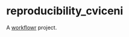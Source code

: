 # reproducibility_cviceni

A [workflowr][] project.

[workflowr]: https://github.com/workflowr/workflowr
